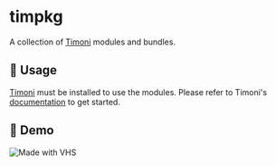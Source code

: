 # timpkg

A collection of [Timoni](https://github.com/stefanprodan/timoni) modules and bundles.

## 📖 Usage

[Timoni](https://timoni.sh/install/) must be installed to use the modules. Please refer to Timoni's [documentation](https://timoni.sh/quickstart/) to get  started.

## 📼 Demo

![Made with VHS](https://vhs.charm.sh/vhs-1kky5kNDoJXVZkW8B2M2eO.gif)
